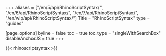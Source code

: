+++
aliases = ["/en/5/api/RhinoScriptSyntax/", "/en/6/api/RhinoScriptSyntax/", "/en/7/api/RhinoScriptSyntax/", "/en/wip/api/RhinoScriptSyntax/"]
Title = "RhinoScriptSyntax"
type = "guides"

[page_options]
byline = false
toc = true
toc_type = "singleWithSearchBox"
disableAnchorJS = true
+++

{{< rhinoscriptsyntax >}}
